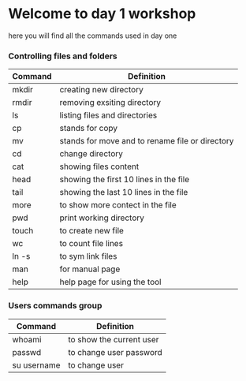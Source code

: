 # Welcome to day 1 workshop 
here you will find all the commands used in day one 

### Controlling files and folders

Command  | Definition
------------- | -------------
mkdir   | creating new directory 
rmdir  | removing exsiting directory 
ls | listing files and directories 
cp | stands for copy 
mv | stands for move and to rename file or directory 
cd | change directory 
cat | showing files content 
head | showing the first 10 lines in the file 
tail | showing the last 10 lines in the file 
more | to show more contect in the file 
pwd | print working directory 
touch | to create new file 
wc | to count file lines
ln -s | to sym link files 
man | for manual page 
help | help page for using the tool


### Users commands group 

Command  | Definition
------------- | -------------
whoami | to show the current user 
passwd | to change user password 
su username | to change user 


